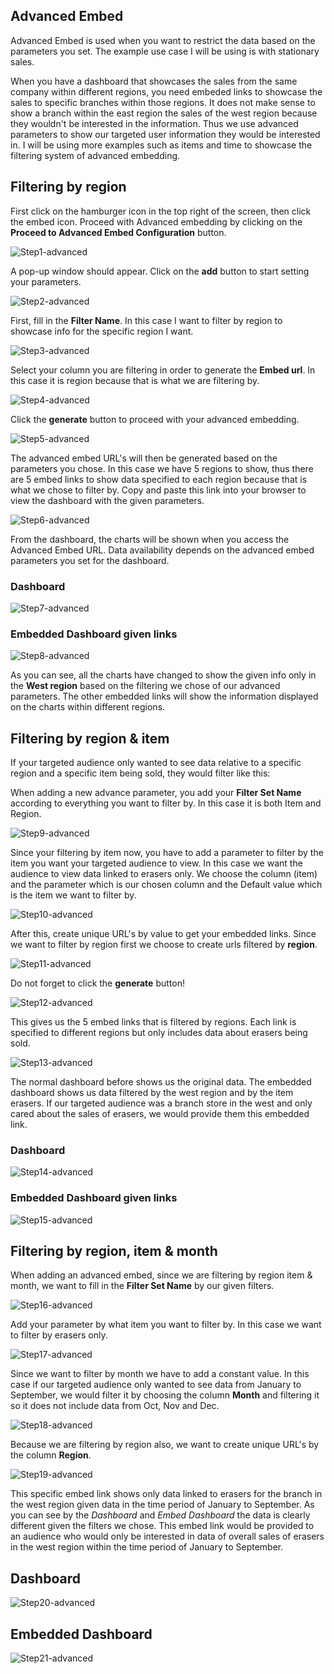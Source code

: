 ## Advanced Embed

Advanced Embed is used when you want to restrict the data based on the parameters you set. The example use case I will be using is with stationary sales.

When you have a dashboard that showcases the sales from the same company within different regions, you need embeded links to showcase the sales to specific branches within those regions. It does not make sense to show a branch within the east region the sales of the west region because they wouldn't be interested in the information. Thus we use advanced parameters to show our targeted user information they would be interested in. I will be using more examples such as items and time to showcase the filtering system of advanced embedding.

## Filtering by region

First click on the hamburger icon in the top right of the screen, then click the embed icon. Proceed with Advanced embedding by clicking on the **Proceed to Advanced Embed Configuration** button.

![Step1-advanced](images/embedding-giant-advanced-dashboard/advanced-embed-1.png)

A pop-up window should appear. Click on the **add** button to start setting your parameters.

![Step2-advanced](images/embedding-giant-advanced-dashboard/advanced-embed-2.png)

First, fill in the **Filter Name**. In this case I want to filter by region to showcase info for the specific region I want.

![Step3-advanced](images/embedding-giant-advanced-dashboard/advanced-embed-3.PNG)

Select your column you are filtering in order to generate the **Embed url**. In this case it is region because that is what we are filtering by.

![Step4-advanced](images/embedding-giant-advanced-dashboard/advanced-embed-4.PNG)

Click the **generate** button to proceed with your advanced embedding.

![Step5-advanced](images/embedding-giant-advanced-dashboard/advanced-embed-5.PNG)

The advanced embed URL's will then be generated based on the parameters you chose. In this case we have 5 regions to show, thus there are 5 embed links to show data specified to each region because that is what we chose to filter by. Copy and paste this link into your browser to view the dashboard with the given parameters.

![Step6-advanced](images/embedding-giant-advanced-dashboard/advanced-embed-6.PNG)

From the dashboard, the charts will be shown when you access the Advanced Embed URL. Data availability depends on the advanced embed parameters you set for the dashboard.

### Dashboard

![Step7-advanced](images/embedding-giant-advanced-dashboard/advanced-embed-before.PNG)

### Embedded Dashboard given links

![Step8-advanced](images/embedding-giant-advanced-dashboard/advanced-embed-after.PNG)

As you can see, all the charts have changed to show the given info only in the **West region** based on the filtering we chose of our advanced parameters. The other embedded links will show the information displayed on the charts within different regions. 

## Filtering by region & item

If your targeted audience only wanted to see data relative to a specific region and a specific item being sold, they would filter like this:

When adding a new advance parameter, you add your **Filter Set Name** according to everything you want to filter by. In this case it is both Item and Region.

![Step9-advanced](images/embedding-giant-advanced-dashboard/advanced-embed-7.PNG)

Since your filtering by item now, you have to add a parameter to filter by the item you want your targeted audience to view. In this case we want the audience to view data linked to erasers only. We choose the column (item) and the parameter which is our chosen column and the Default value which is the item we want to filter by.

![Step10-advanced](images/embedding-giant-advanced-dashboard/advanced-embed-8.PNG)

After this, create unique URL's by value to get your embedded links. Since we want to filter by region first we choose to create urls filtered by **region**.

![Step11-advanced](images/embedding-giant-advanced-dashboard/advanced-embed-4.PNG)

Do not forget to click the **generate** button!

![Step12-advanced](images/embedding-giant-advanced-dashboard/advanced-embed-5.PNG)

This gives us the 5 embed links that is filtered by regions. Each link is specified to different regions but only includes data about erasers being sold.

![Step13-advanced](images/embedding-giant-advanced-dashboard/advanced-embed-9.PNG)

The normal dashboard before shows us the original data. The embedded dashboard shows us data filtered by the west region and by the item erasers. If our targeted audience was a branch store in the west and only cared about the sales of erasers, we would provide them this embedded link.

### Dashboard
![Step14-advanced](images/embedding-giant-advanced-dashboard/advanced-embed-before.PNG)

### Embedded Dashboard given links
![Step15-advanced](images/embedding-giant-advanced-dashboard/advanced-embed-after1.PNG)


## Filtering by region, item & month

When adding an advanced embed, since we are filtering by region item & month, we want to fill in the **Filter Set Name** by our given filters.

![Step16-advanced](images/embedding-giant-advanced-dashboard/advanced-embed-10.PNG)

Add your parameter by what item you want to filter by. In this case we want to filter by erasers only.

![Step17-advanced](images/embedding-giant-advanced-dashboard/advanced-embed-11.PNG)

Since we want to filter by month we have to add a constant value. In this case if our targeted audience only wanted to see data from January to September, we would filter it by choosing the column **Month** and filtering it so it does not include data from Oct, Nov and Dec.

![Step18-advanced](images/embedding-giant-advanced-dashboard/advanced-embed-12.PNG)

Because we are filtering by region also, we want to create unique URL's by the column **Region**.

![Step19-advanced](images/embedding-giant-advanced-dashboard/advanced-embed-4.PNG)

This specific embed link shows only data linked to erasers for the branch in the west region given data in the time period of January to September. As you can see by the *Dashboard* and *Embed Dashboard* the data is clearly different given the filters we chose. This embed link would be provided to an audience who would only be interested in data of overall sales of erasers in the west region within the time period of January to September.

## Dashboard

![Step20-advanced](images/embedding-giant-advanced-dashboard/advanced-embed-before.PNG)

## Embedded Dashboard

![Step21-advanced](images/embedding-giant-advanced-dashboard/advanced-embed-after2.PNG)
